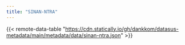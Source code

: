 ```yaml
---
title: "SINAN-NTRA"
---
```


{{< remote-data-table "https://cdn.statically.io/gh/dankkom/datasus-metadata/main/metadata/data/sinan-ntra.json" >}}
